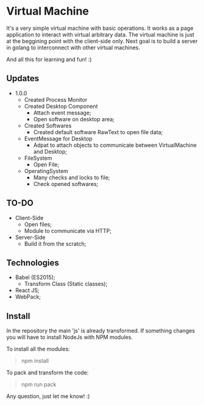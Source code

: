 # Virtual Machine
It's a very simple virtual machine with basic operations. It works as a page application to interact with virtual arbitrary data.
The virtual machine is just at the beggining point with the client-side only. Next goal is to build a server in golang to interconnect with other virtual machines.

And all this for learning and fun! :)

## Updates

+ 1.0.0
  + Created Process Monitor
  + Created Desktop Component
    + Attach event message;
    + Open software on desktop area;
  + Created Softwares
    + Created default software RawText to open file data;
  + EventMessage for Desktop
    + Adpat to attach objects to communicate between VirtualMachine and Desktop;
  + FileSystem
    + Open File;
  + OperatingSystem
    + Many checks and locks to file;
    + Check opened softwares;

## TO-DO

+ Client-Side
  + Open files;
  + Module to communicate via HTTP;
+ Server-Side
  + Build it from the scratch;

## Technologies

+ Babel (ES2015);
  + Transform Class (Static classes);
+ React JS;
+ WebPack;

## Install

In the repository the main 'js' is already transformed. If something changes you will have to install NodeJs with NPM modules.

To install all the modules:
>npm install

To pack and transform the code:
>npm run pack

Any question, just let me know! :)